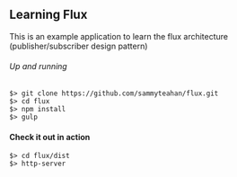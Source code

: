 ## Learning Flux

This is an example application to learn the flux architecture (publisher/subscriber design pattern)


###### Up and running

    $> git clone https://github.com/sammyteahan/flux.git
    $> cd flux
    $> npm install
    $> gulp

#### Check it out in action

    $> cd flux/dist
    $> http-server


